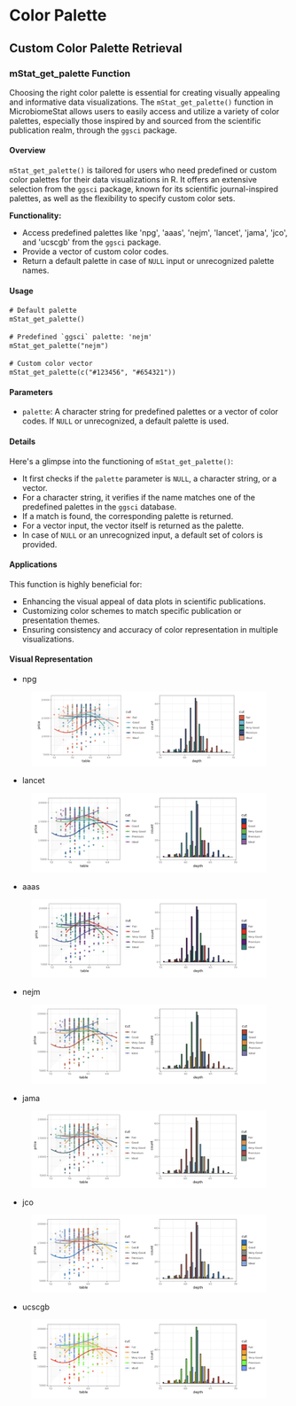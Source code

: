 # Color Palette

## Custom Color Palette Retrieval

### mStat\_get\_palette Function

Choosing the right color palette is essential for creating visually appealing and informative data visualizations. The `mStat_get_palette()` function in MicrobiomeStat allows users to easily access and utilize a variety of color palettes, especially those inspired by and sourced from the scientific publication realm, through the `ggsci` package.

#### Overview

`mStat_get_palette()` is tailored for users who need predefined or custom color palettes for their data visualizations in R. It offers an extensive selection from the `ggsci` package, known for its scientific journal-inspired palettes, as well as the flexibility to specify custom color sets.

**Functionality:**

* Access predefined palettes like 'npg', 'aaas', 'nejm', 'lancet', 'jama', 'jco', and 'ucscgb' from the `ggsci` package.
* Provide a vector of custom color codes.
* Return a default palette in case of `NULL` input or unrecognized palette names.

#### Usage

```{r
# Default palette
mStat_get_palette()

# Predefined `ggsci` palette: 'nejm'
mStat_get_palette("nejm")

# Custom color vector
mStat_get_palette(c("#123456", "#654321"))
```

#### Parameters

* `palette`: A character string for predefined palettes or a vector of color codes. If `NULL` or unrecognized, a default palette is used.

#### Details

Here's a glimpse into the functioning of `mStat_get_palette()`:

* It first checks if the `palette` parameter is `NULL`, a character string, or a vector.
* For a character string, it verifies if the name matches one of the predefined palettes in the `ggsci` database.
* If a match is found, the corresponding palette is returned.
* For a vector input, the vector itself is returned as the palette.
* In case of `NULL` or an unrecognized input, a default set of colors is provided.

#### Applications

This function is highly beneficial for:

* Enhancing the visual appeal of data plots in scientific publications.
* Customizing color schemes to match specific publication or presentation themes.
* Ensuring consistency and accuracy of color representation in multiple visualizations.

#### Visual Representation

* npg

<figure><img src="../.gitbook/assets/Screenshot 2024-01-10 at 15.26.49.png" alt=""><figcaption></figcaption></figure>

* lancet

<figure><img src="../.gitbook/assets/Screenshot 2024-01-10 at 15.27.24.png" alt=""><figcaption></figcaption></figure>

* aaas

<figure><img src="../.gitbook/assets/Screenshot 2024-01-10 at 15.27.06.png" alt=""><figcaption></figcaption></figure>

* nejm

<figure><img src="../.gitbook/assets/Screenshot 2024-01-10 at 15.28.02.png" alt=""><figcaption></figcaption></figure>

* jama

<figure><img src="../.gitbook/assets/Screenshot 2024-01-10 at 15.28.41.png" alt=""><figcaption></figcaption></figure>

* jco

<figure><img src="../.gitbook/assets/Screenshot 2024-01-10 at 15.30.36.png" alt=""><figcaption></figcaption></figure>

* ucscgb

<figure><img src="../.gitbook/assets/Screenshot 2024-01-10 at 15.31.27.png" alt=""><figcaption></figcaption></figure>

